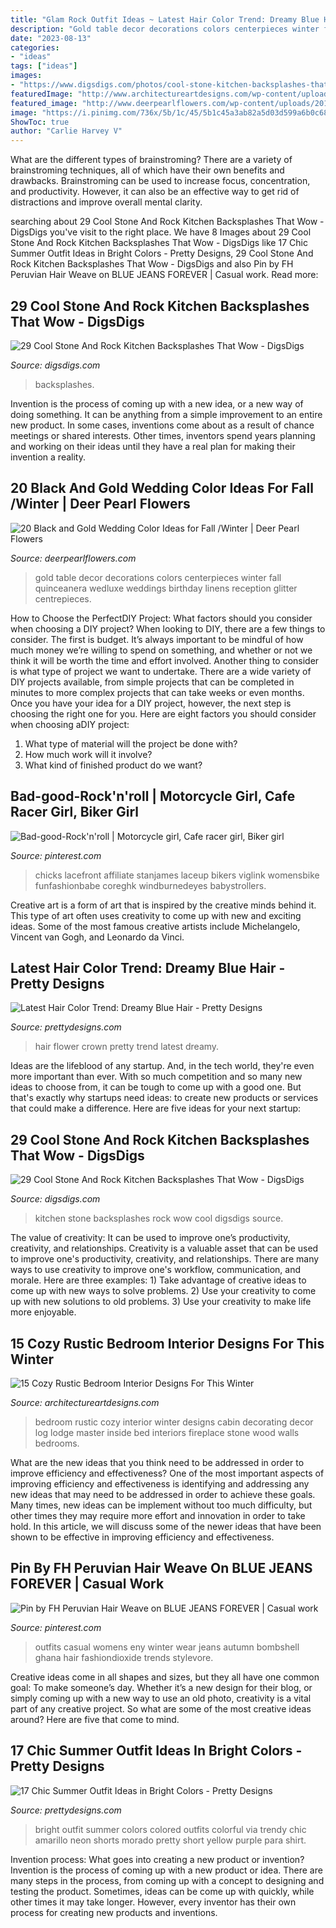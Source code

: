 ```yaml
---
title: "Glam Rock Outfit Ideas ~ Latest Hair Color Trend: Dreamy Blue Hair"
description: "Gold table decor decorations colors centerpieces winter fall quinceanera wedluxe weddings birthday linens reception glitter centrepieces"
date: "2023-08-13"
categories:
- "ideas"
tags: ["ideas"]
images:
- "https://www.digsdigs.com/photos/cool-stone-kitchen-backsplashes-that-wow-3.jpg"
featuredImage: "http://www.architectureartdesigns.com/wp-content/uploads/2014/10/15-Cozy-Rustic-Bedroom-Interior-Designs-For-This-Winter-3-630x947.jpg"
featured_image: "http://www.deerpearlflowers.com/wp-content/uploads/2017/09/gold-and-black-wedding-table-decor.jpg"
image: "https://i.pinimg.com/736x/5b/1c/45/5b1c45a3ab82a5d03d599a6b0c68e819.jpg"
ShowToc: true
author: "Carlie Harvey V"
---
```



What are the different types of brainstroming?
There are a variety of brainstroming techniques, all of which have their own benefits and drawbacks. Brainstroming can be used to increase focus, concentration, and productivity. However, it can also be an effective way to get rid of distractions and improve overall mental clarity.

	

		
searching about 29 Cool Stone And Rock Kitchen Backsplashes That Wow - DigsDigs you've visit to the right place. We have 8 Images about 29 Cool Stone And Rock Kitchen Backsplashes That Wow - DigsDigs like 17 Chic Summer Outfit Ideas in Bright Colors - Pretty Designs, 29 Cool Stone And Rock Kitchen Backsplashes That Wow - DigsDigs and also Pin by FH Peruvian Hair Weave on BLUE JEANS FOREVER | Casual work. Read more:
		
    
## 29 Cool Stone And Rock Kitchen Backsplashes That Wow - DigsDigs

<img loading=lazy src="https://www.digsdigs.com/photos/cool-stone-kitchen-backsplashes-that-wow-3.jpg" onerror="this.onerror=null;this.src='https://tse1.mm.bing.net/th?id=OIP.N2LoDcA1AM7igtJ0i1MDVgHaJ4&amp;pid=15.1';" alt="29 Cool Stone And Rock Kitchen Backsplashes That Wow - DigsDigs">

_Source: digsdigs.com_

>backsplashes. 

	

Invention is the process of coming up with a new idea, or a new way of doing something. It can be anything from a simple improvement to an entire new product. In some cases, inventions come about as a result of chance meetings or shared interests. Other times, inventors spend years planning and working on their ideas until they have a real plan for making their invention a reality.

    
## 20 Black And Gold Wedding Color Ideas For Fall /Winter | Deer Pearl Flowers

<img loading=lazy src="http://www.deerpearlflowers.com/wp-content/uploads/2017/09/gold-and-black-wedding-table-decor.jpg" onerror="this.onerror=null;this.src='https://tse2.mm.bing.net/th?id=OIP.Y_fH3ok73ZZ9GzzR9iACEQHaLH&amp;pid=15.1';" alt="20 Black and Gold Wedding Color Ideas for Fall /Winter | Deer Pearl Flowers">

_Source: deerpearlflowers.com_

>gold table decor decorations colors centerpieces winter fall quinceanera wedluxe weddings birthday linens reception glitter centrepieces. 

	

How to Choose the PerfectDIY Project: What factors should you consider when choosing a DIY project?
When looking to DIY, there are a few things to consider. The first is budget. It’s always important to be mindful of how much money we’re willing to spend on something, and whether or not we think it will be worth the time and effort involved. Another thing to consider is what type of project we want to undertake. There are a wide variety of DIY projects available, from simple projects that can be completed in minutes to more complex projects that can take weeks or even months. Once you have your idea for a DIY project, however, the next step is choosing the right one for you. Here are eight factors you should consider when choosing aDIY project: 
1) What type of material will the project be done with?
2) How much work will it involve?
3) What kind of finished product do we want?

    
## Bad-good-Rock&#039;n&#039;roll | Motorcycle Girl, Cafe Racer Girl, Biker Girl

<img loading=lazy src="https://i.pinimg.com/736x/5b/1c/45/5b1c45a3ab82a5d03d599a6b0c68e819.jpg" onerror="this.onerror=null;this.src='https://tse3.mm.bing.net/th?id=OIP.ggvByqKF8JX2nzkgZy4sigHaLH&amp;pid=15.1';" alt="Bad-good-Rock&#039;n&#039;roll | Motorcycle girl, Cafe racer girl, Biker girl">

_Source: pinterest.com_

>chicks lacefront affiliate stanjames laceup bikers viglink womensbike funfashionbabe coreghk windburnedeyes babystrollers. 

	

Creative art is a form of art that is inspired by the creative minds behind it. This type of art often uses creativity to come up with new and exciting ideas. Some of the most famous creative artists include Michelangelo, Vincent van Gogh, and Leonardo da Vinci.

    
## Latest Hair Color Trend: Dreamy Blue Hair - Pretty Designs

<img loading=lazy src="http://www.prettydesigns.com/wp-content/uploads/2014/06/Blue-Hair-with-Flower-Crown.jpg" onerror="this.onerror=null;this.src='https://tse4.mm.bing.net/th?id=OIP.IRpPlP2jFTt7Evuffmgz1QAAAA&amp;pid=15.1';" alt="Latest Hair Color Trend: Dreamy Blue Hair - Pretty Designs">

_Source: prettydesigns.com_

>hair flower crown pretty trend latest dreamy. 

	

Ideas are the lifeblood of any startup. And, in the tech world, they're even more important than ever. With so much competition and so many new ideas to choose from, it can be tough to come up with a good one. But that's exactly why startups need ideas: to create new products or services that could make a difference. Here are five ideas for your next startup: 

    
## 29 Cool Stone And Rock Kitchen Backsplashes That Wow - DigsDigs

<img loading=lazy src="http://www.digsdigs.com/photos/cool-stone-kitchen-backsplashes-that-wow-6.jpg" onerror="this.onerror=null;this.src='https://tse2.mm.bing.net/th?id=OIP.VR9Z6fjEe4xK72-smDWGRAHaLH&amp;pid=15.1';" alt="29 Cool Stone And Rock Kitchen Backsplashes That Wow - DigsDigs">

_Source: digsdigs.com_

>kitchen stone backsplashes rock wow cool digsdigs source. 

	

The value of creativity: It can be used to improve one’s productivity, creativity, and relationships.
Creativity is a valuable asset that can be used to improve one's productivity, creativity, and relationships. There are many ways to use creativity to improve one's workflow, communication, and morale. Here are three examples: 1) Take advantage of creative ideas to come up with new ways to solve problems. 2) Use your creativity to come up with new solutions to old problems. 3) Use your creativity to make life more enjoyable.

    
## 15 Cozy Rustic Bedroom Interior Designs For This Winter

<img loading=lazy src="http://www.architectureartdesigns.com/wp-content/uploads/2014/10/15-Cozy-Rustic-Bedroom-Interior-Designs-For-This-Winter-3-630x947.jpg" onerror="this.onerror=null;this.src='https://tse1.mm.bing.net/th?id=OIP.NG5JmwVBK_1HqKc15m4qzQHaLI&amp;pid=15.1';" alt="15 Cozy Rustic Bedroom Interior Designs For This Winter">

_Source: architectureartdesigns.com_

>bedroom rustic cozy interior winter designs cabin decorating decor log lodge master inside bed interiors fireplace stone wood walls bedrooms. 

	

What are the new ideas that you think need to be addressed in order to improve efficiency and effectiveness?
One of the most important aspects of improving efficiency and effectiveness is identifying and addressing any new ideas that may need to be addressed in order to achieve these goals. Many times, new ideas can be implement without too much difficulty, but other times they may require more effort and innovation in order to take hold. In this article, we will discuss some of the newer ideas that have been shown to be effective in improving efficiency and effectiveness.

    
## Pin By FH Peruvian Hair Weave On BLUE JEANS FOREVER | Casual Work

<img loading=lazy src="https://i.pinimg.com/736x/b4/ae/8a/b4ae8a1d2ca9fe84d0dfb28184ce7890.jpg" onerror="this.onerror=null;this.src='https://tse2.mm.bing.net/th?id=OIP.ADWSO13NKUsjKEflIKGSRwHaLH&amp;pid=15.1';" alt="Pin by FH Peruvian Hair Weave on BLUE JEANS FOREVER | Casual work">

_Source: pinterest.com_

>outfits casual womens eny winter wear jeans autumn bombshell ghana hair fashiondioxide trends stylevore. 

	

Creative ideas come in all shapes and sizes, but they all have one common goal: To make someone’s day. Whether it’s a new design for their blog, or simply coming up with a new way to use an old photo, creativity is a vital part of any creative project. So what are some of the most creative ideas around? Here are five that come to mind.

    
## 17 Chic Summer Outfit Ideas In Bright Colors - Pretty Designs

<img loading=lazy src="http://www.prettydesigns.com/wp-content/uploads/2014/06/Bright-Colored-Outfit-for-Summer.jpg" onerror="this.onerror=null;this.src='https://tse4.mm.bing.net/th?id=OIP.ygbF_YNNL1suyJLkziTnSgHaK3&amp;pid=15.1';" alt="17 Chic Summer Outfit Ideas in Bright Colors - Pretty Designs">

_Source: prettydesigns.com_

>bright outfit summer colors colored outfits colorful via trendy chic amarillo neon shorts morado pretty short yellow purple para shirt. 

	

Invention process: What goes into creating a new product or invention?
Invention is the process of coming up with a new product or idea. There are many steps in the process, from coming up with a concept to designing and testing the product. Sometimes, ideas can be come up with quickly, while other times it may take longer. However, every inventor has their own process for creating new products and inventions.

